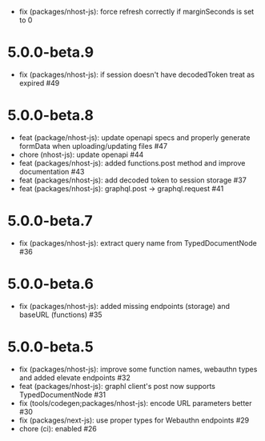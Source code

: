 - fix (packages/nhost-js): force refresh correctly if marginSeconds is set to 0

# 5.0.0-beta.9

- fix (packages/nhost-js): if session doesn't have decodedToken treat as expired #49

# 5.0.0-beta.8

- feat (package/nhost-js): update openapi specs and properly generate formData when uploading/updating files #47
- chore (nhost-js): update openapi #44
- feat (packages/nhost-js): added functions.post method and improve documentation #43
- feat (packages/nhost-js): add decoded token to session storage #37
- feat (packages/nhost-js): graphql.post -> graphql.request #41

# 5.0.0-beta.7

- fix (packages/nhost-js): extract query name from TypedDocumentNode #36

# 5.0.0-beta.6

- fix (packages/nhost-js): added missing endpoints (storage) and baseURL (functions) #35

# 5.0.0-beta.5

- fix (packages/nhost-js): improve some function names, webauthn types and added elevate endpoints #32
- feat (packages/nhost-js): graphl client's post now supports TypedDocumentNode #31
- fix (tools/codegen;packages/nhost-js): encode URL parameters better #30
- fix (packages/next-js): use proper types for Webauthn endpoints #29
- chore (ci): enabled #26
